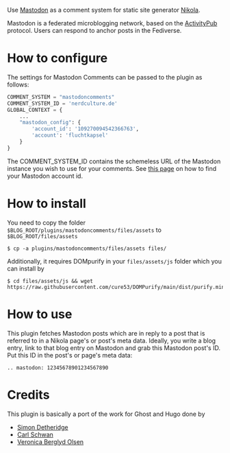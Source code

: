 Use [Mastodon](https://joinmastodon.org/) as a comment system for static site generator [Nikola](https://getnikola.com).

Mastodon is a federated microblogging network, based on the [ActivityPub](https://www.w3.org/TR/activitypub/) protocol.
Users can respond to anchor posts in the Fediverse.

# How to configure
The settings for Mastodon Comments can be passed to the plugin as follows:

```python
COMMENT_SYSTEM = "mastodoncomments"
COMMENT_SYSTEM_ID = 'nerdculture.de'
GLOBAL_CONTEXT = {
    ...
    "mastodon_config": {
        'account_id': '109270094542366763',
        'account': 'fluchtkapsel'
    }
}
```
The COMMENT_SYSTEM_ID contains the schemeless URL of the Mastodon instance you wish to use for your comments. See [this page](https://khendrikse.netlify.app/blog/find-your-mastodon-account-id/) on how to find your Mastodon account id.

# How to install
You need to copy the folder `$BLOG_ROOT/plugins/mastodoncomments/files/assets` to `$BLOG_ROOT/files/assets`
```
$ cp -a plugins/mastodoncomments/files/assets files/
```

Additionally, it requires DOMpurify in your `files/assets/js` folder which you can install by
```
$ cd files/assets/js && wget https://raw.githubusercontent.com/cure53/DOMPurify/main/dist/purify.min.js
```

# How to use
This plugin fetches Mastodon posts which are in reply to a post that is referred to in a Nikola page's or post's meta data. Ideally, you write a blog entry, link to that blog entry on Mastodon and grab this Mastodon post's ID. Put this ID in the post's or page's meta data:
```
.. mastodon: 12345678901234567890
```

# Credits
This plugin is basically a port of the work for Ghost and Hugo done by
* [Simon Detheridge](https://sd.ai/blog/2023-10-19/integrating-mastodon-and-ghost/)
* [Carl Schwan](https://carlschwan.eu/2020/12/29/adding-comments-to-your-static-blog-with-mastodon/)
* [Veronica Berglyd Olsen](https://berglyd.net/blog/2023/03/mastodon-comments/)
